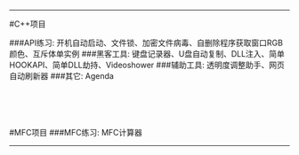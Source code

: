 
------
#C++项目

###API练习:
    开机自动启动、文件锁、加密文件病毒、自删除程序获取窗口RGB颜色、互斥体单实例
###黑客工具:
    键盘记录器、U盘自动复制、DLL注入、简单HOOKAPI、简单DLL劫持、Videoshower
###辅助工具:
    透明度调整助手、网页自动刷新器
###其它:
    Agenda

<br><br><br><br>
#MFC项目
###MFC练习:
    MFC计算器

------

